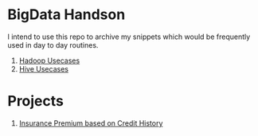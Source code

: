 # BigData Handson

I intend to use this repo to archive my snippets which would be frequently used in day to day routines.

1. [Hadoop Usecases](hadoop_usecases.md)
2. [Hive Usecases](hive_usecases.md)

# Projects

1. [Insurance Premium based on Credit History](Project-01_Insurance_Premium_Credit_History.md)
